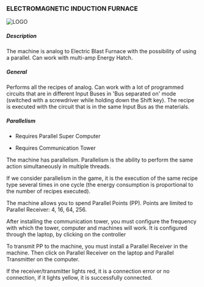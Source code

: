 ### ELECTROMAGNETIC INDUCTION FURNACE

![LOGO](https://cdn.discordapp.com/attachments/916393114166525974/916393262401601536/EIF.png)

##### Description

The machine is analog to Electric Blast Furnace  with the possibility of using a parallel. Can work with multi-amp Energy Hatch.

##### General

Performs all the recipes of analog. Can work with a lot of programmed circuits that are in different Input Buses in 'Bus separated on' mode (switched with a screwdriver while holding down the Shift key). The recipe is executed with the circuit that is in the same Input Bus as the materials.

##### Parallelism

- Requires Parallel Super Computer


- Requires Communication Tower


The machine has parallelism. Parallelism is the ability to perform the same action simultaneously in multiple threads.


If we consider parallelism in the game, it is the execution of the same recipe type several times in one cycle (the energy consumption is proportional to the number of recipes executed).

The machine allows you to spend Parallel Points (PP). Points are limited to Parallel Receiver: 4, 16, 64, 256.


After installing the communication tower, you must configure the frequency with which the tower, computer and machines will work. It is configured through the laptop, by clicking on the controller

To transmit PP to the machine, you must install a Parallel Receiver in the machine. Then click on Parallel Receiver on the laptop and Parallel Transmitter on the computer.


If the receiver/transmitter lights red, it is a connection error or no connection, if it lights yellow, it is successfully connected.

